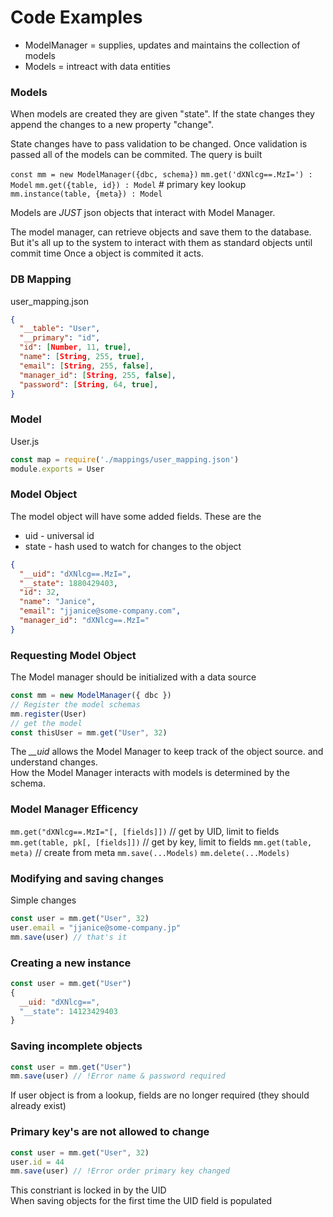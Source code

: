 # Code Examples

* ModelManager = supplies, updates and maintains the collection of models
* Models = intreact with data entities

### Models
When models are created they are given "state". If the state changes they append the changes
to a new property "change".

State changes have to pass validation to be changed. Once validation is passed all of the models can be commited.
The query is built 


`const mm = new ModelManager({dbc, schema})`
`mm.get('dXNlcg==.MzI=') : Model`
`mm.get({table, id}) : Model` # primary key lookup
`mm.instance(table, {meta}) : Model`

Models are _JUST_ json objects that interact with Model Manager.

The model manager, can retrieve objects and save them to the database.
But it's all up to the system to interact with them as standard objects until commit time
Once a object is commited it acts.



### DB Mapping
user_mapping.json
```json
{
  "__table": "User",
  "__primary": "id",
  "id": [Number, 11, true],
  "name": [String, 255, true],
  "email": [String, 255, false],
  "manager_id": [String, 255, false],
  "password": [String, 64, true],
}
```

### Model
User.js
```javascript
const map = require('./mappings/user_mapping.json')
module.exports = User
```

### Model Object
The model object will have some added fields.
These are the 
* uid - universal id
* state - hash used to watch for changes to the object
```json
{
  "__uid": "dXNlcg==.MzI=",
  "__state": 1880429403,
  "id": 32,
  "name": "Janice",
  "email": "jjanice@some-company.com",
  "manager_id": "dXNlcg==.MzI="
}
```


### Requesting Model Object
The Model manager should be initialized with a data source
```js
const mm = new ModelManager({ dbc })
// Register the model schemas
mm.register(User)
// get the model
const thisUser = mm.get("User", 32)
```

The *__uid* allows the Model Manager to keep track of the object source. and understand changes.  
How the Model Manager interacts with models is determined by the schema.

### Model Manager Efficency
`mm.get("dXNlcg==.MzI="[, [fields]])` // get by UID, limit to fields
`mm.get(table, pk[, [fields]])` // get by key, limit to fields
`mm.get(table, meta)` // create from meta
`mm.save(...Models)`
`mm.delete(...Models)`

### Modifying and saving changes
Simple changes
```js
const user = mm.get("User", 32)
user.email = "jjanice@some-company.jp"
mm.save(user) // that's it
```

### Creating a new instance
```js
const user = mm.get("User")
{
  __uid: "dXNlcg==",
  "__state": 14123429403
}
```

### Saving incomplete objects
```js
const user = mm.get("User")
mm.save(user) // !Error name & password required
```
If user object is from a lookup, fields are no longer required (they should already exist)

### Primary key's are not allowed to change
```js
const user = mm.get("User", 32)
user.id = 44
mm.save(user) // !Error order primary key changed
```
This constriant is locked in by the UID  
When saving objects for the first time the UID field is populated